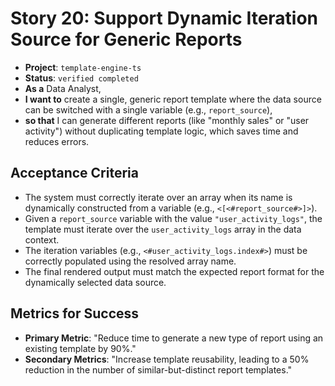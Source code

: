 # Story 20: Support Dynamic Iteration Source for Generic Reports

- **Project**: `template-engine-ts`
- **Status**: `verified completed`
- **As a** Data Analyst,
- **I want to** create a single, generic report template where the data source can be switched with a single variable (e.g., `report_source`),
- **so that** I can generate different reports (like "monthly sales" or "user activity") without duplicating template logic, which saves time and reduces errors.

## Acceptance Criteria

- The system must correctly iterate over an array when its name is dynamically constructed from a variable (e.g., `<[<#report_source#>]>`).
- Given a `report_source` variable with the value `"user_activity_logs"`, the template must iterate over the `user_activity_logs` array in the data context.
- The iteration variables (e.g., `<#user_activity_logs.index#>`) must be correctly populated using the resolved array name.
- The final rendered output must match the expected report format for the dynamically selected data source.

## Metrics for Success

- **Primary Metric**: "Reduce time to generate a new type of report using an existing template by 90%."
- **Secondary Metrics**: "Increase template reusability, leading to a 50% reduction in the number of similar-but-distinct report templates."

